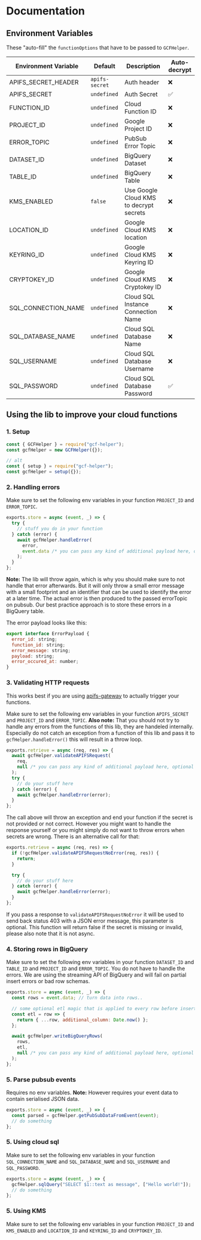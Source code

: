 # Documentation

## Environment Variables

These "auto-fill" the `functionOptions` that have to be passed to `GCFHelper`.

| Environment Variable | Default        | Description                             | Auto-decrypt |
| -------------------- | -------------- | --------------------------------------- | ------------ |
| APIFS_SECRET_HEADER  | `apifs-secret` | Auth header                             | ❌           |
| APIFS_SECRET         | `undefined`    | Auth Secret                             | ✅           |
| FUNCTION_ID          | `undefined`    | Cloud Function ID                       | ❌           |
| PROJECT_ID           | `undefined`    | Google Project ID                       | ❌           |
| ERROR_TOPIC          | `undefined`    | PubSub Error Topic                      | ❌           |
| DATASET_ID           | `undefined`    | BigQuery Dataset                        | ❌           |
| TABLE_ID             | `undefined`    | BigQuery Table                          | ❌           |
| KMS_ENABLED          | `false`        | Use Google Cloud KMS to decrypt secrets | ❌           |
| LOCATION_ID          | `undefined`    | Google Cloud KMS location               | ❌           |
| KEYRING_ID           | `undefined`    | Google Cloud KMS Keyring ID             | ❌           |
| CRYPTOKEY_ID         | `undefined`    | Google Cloud KMS Cryptokey ID           | ❌           |
| SQL_CONNECTION_NAME  | `undefined`    | Cloud SQL Instance Connection Name      | ❌           |
| SQL_DATABASE_NAME    | `undefined`    | Cloud SQL Database Name                 | ❌           |
| SQL_USERNAME         | `undefined`    | Cloud SQL Database Username             | ❌           |
| SQL_PASSWORD         | `undefined`    | Cloud SQL Database Password             | ✅           |

## Using the lib to improve your cloud functions

### 1. Setup

```javascript
const { GCFHelper } = require("gcf-helper");
const gcfHelper = new GCFHelper({});

// alt
const { setup } = require("gcf-helper");
const gcfHelper = setup({});
```

### 2. Handling errors

Make sure to set the following env variables in your function `PROJECT_ID` and `ERROR_TOPIC`.

```javascript
exports.store = async (event, _) => {
  try {
    // stuff you do in your function
  } catch (error) {
    await gcfHelper.handleError(
      error,
      event.data /* you can pass any kind of additional payload here, optional */
    );
  }
};
```

**Note:** The lib will throw again, which is why you should make sure to not handle that error afterwards.
But it will only throw a small error message with a small footprint and an identifier that can be
used to identify the error at a later time. The actual error is then produced to the passed errorTopic
on pubsub. Our best practice approach is to store these errors in a BigQuery table.

The error payload looks like this:

```javascript
export interface ErrorPayload {
  error_id: string;
  function_id: string;
  error_message: string;
  payload: string;
  error_occured_at: number;
}
```

### 3. Validating HTTP requests

This works best if you are using [apifs-gateway](https://github.com/google-cloud-tools/node-faas-gateway)
to actually trigger your functions.

Make sure to set the following env variables in your function `APIFS_SECRET` and `PROJECT_ID` and `ERROR_TOPIC`.
**Also note:** That you should not try to handle any errors from the functions of this lib, they are handeled internally.
Especially do not catch an exception from a function of this lib and pass it to `gcfHelper.handleError()` this will
result in a throw loop.

```javascript
exports.retrieve = async (req, res) => {
  await gcfHelper.validateAPIFSRequest(
    req,
    null /* you can pass any kind of additional payload here, optional */
  );
  try {
    // do your stuff here
  } catch (error) {
    await gcfHelper.handleError(error);
  }
};
```

The call above will throw an exception and end your function if the secret is not provided or not correct.
However you might want to handle the response yourself or you might simply do not want to throw errors
when secrets are wrong. There is an alternative call for that:

```javascript
exports.retrieve = async (req, res) => {
  if (!gcfHelper.validateAPIFSRequestNoError(req, res)) {
    return;
  }

  try {
    // do your stuff here
  } catch (error) {
    await gcfHelper.handleError(error);
  }
};
```

If you pass a response to `validateAPIFSRequestNoError` it will be used to send back status 403 with a JSON error
message, this parameter is optional. This function will return false if the secret is missing or invalid, please
also note that it is not async.

### 4. Storing rows in BigQuery

Make sure to set the following env variables in your function `DATASET_ID` and `TABLE_ID` and `PROJECT_ID` and `ERROR_TOPIC`.
You do not have to handle the errors. We are using the streaming API of BigQuery and will fail on partial insert errors
or bad row schemas.

```javascript
exports.store = async (event, _) => {
  const rows = event.data; // turn data into rows..

  // some optional etl magic that is applied to every row before insert
  const etl = row => {
    return { ...row, additional_column: Date.now() };
  };

  await gcfHelper.writeBigQueryRows(
    rows,
    etl,
    null /* you can pass any kind of additional payload here, optional */
  );
};
```

### 5. Parse pubsub events

Requires no env variables.
**Note:** However requires your event data to contain serialised JSON data.

```javascript
exports.store = async (event, _) => {
  const parsed = gcfHelper.getPubSubDataFromEvent(event);
  // do something
};
```

### 5. Using cloud sql

Make sure to set the following env variables in your function `SQL_CONNECTION_NAME` and `SQL_DATABASE_NAME` and `SQL_USERNAME` and `SQL_PASSWORD`.

```javascript
exports.store = async (event, _) => {
  gcfHelper.sqlQuery("SELECT $1::text as message", ["Hello world!"]);
  // do something
};
```

### 5. Using KMS

Make sure to set the following env variables in your function `PROJECT_ID` and `KMS_ENABLED` and `LOCATION_ID` and `KEYRING_ID` and `CRYPTOKEY_ID`.

